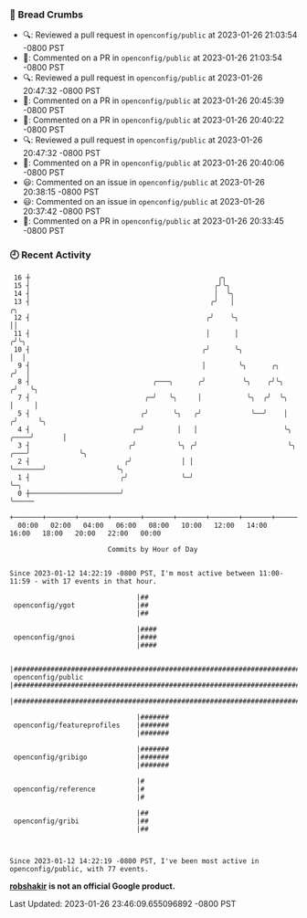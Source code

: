 ### 🍞 Bread Crumbs

 * 🔍: Reviewed a pull request in  `openconfig/public` at 2023-01-26 21:03:54 -0800 PST
 * 💬: Commented on a PR in  `openconfig/public` at 2023-01-26 21:03:54 -0800 PST
 * 🔍: Reviewed a pull request in  `openconfig/public` at 2023-01-26 20:47:32 -0800 PST
 * 💬: Commented on a PR in  `openconfig/public` at 2023-01-26 20:45:39 -0800 PST
 * 💬: Commented on a PR in  `openconfig/public` at 2023-01-26 20:40:22 -0800 PST
 * 🔍: Reviewed a pull request in  `openconfig/public` at 2023-01-26 20:47:32 -0800 PST
 * 💬: Commented on a PR in  `openconfig/public` at 2023-01-26 20:40:06 -0800 PST
 * 😃: Commented on an issue in `openconfig/public` at 2023-01-26 20:38:15 -0800 PST
 * 😃: Commented on an issue in `openconfig/public` at 2023-01-26 20:37:42 -0800 PST
 * 💬: Commented on a PR in  `openconfig/public` at 2023-01-26 20:33:45 -0800 PST

### 🕘 Recent Activity
```
 16 ┼                                              ╭╮
 15 ┤                                             ╭╯╰╮
 14 ┤                                             │  ╰╮
 13 ┤                                            ╭╯   │                                   ╭╮
 12 ┤                                           ╭╯    ╰╮                                  ││
 11 ┤                                           │      │                                 ╭╯╰╮
 10 ┤                                          ╭╯      ╰╮                                │  │
  9 ┤                                          │        ╰╮      ╭╮                      ╭╯  │
  8 ┤                              ╭───╮      ╭╯         ╰╮    ╭╯╰╮                    ╭╯   ╰╮
  7 ┤                            ╭─╯   ╰╮     │           ╰╮  ╭╯  ╰╮                   │     │
  5 ┤                           ╭╯      ╰╮   ╭╯            ╰──╯    │                  ╭╯     ╰╮
  4 ┤                         ╭─╯        │   │                     ╰╮            ╭────╯       │
  3 ┤                        ╭╯          ╰╮ ╭╯                      ╰╮       ╭───╯            ╰╮
  2 ┤                       ╭╯            │ │                        ╰───────╯                 ╰╮
  1 ┤                      ╭╯             ╰─╯                                                   ╰─╮
  0 ┼──────────────────────╯                                                                      ╰─────
    +───────+───────+───────+───────+───────+───────+───────+───────+───────+───────+───────+───────+────
  00:00   02:00   04:00   06:00   08:00   10:00   12:00   14:00   16:00   18:00   20:00   22:00   00:00   

						Commits by Hour of Day


Since 2023-01-12 14:22:19 -0800 PST, I'm most active between 11:00-11:59 - with 17 events in that hour.

```



```
                               |##
 openconfig/ygot               |##
                               |##

                               |####
 openconfig/gnoi               |####
                               |####

                               |#############################################################################
 openconfig/public             |#############################################################################
                               |#############################################################################

                               |#######
 openconfig/featureprofiles    |#######
                               |#######

                               |#######
 openconfig/gribigo            |#######
                               |#######

                               |#
 openconfig/reference          |#
                               |#

                               |##
 openconfig/gribi              |##
                               |##



Since 2023-01-12 14:22:19 -0800 PST, I've been most active in openconfig/public, with 77 events.

```
**[robshakir](mailto:robjs@google.com) is not an official Google product.**  


Last Updated: 2023-01-26 23:46:09.655096892 -0800 PST
